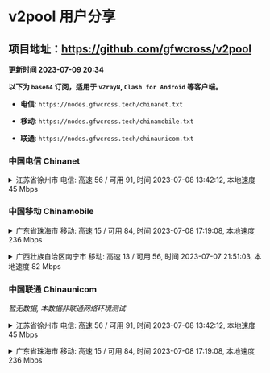 # v2pool 用户分享
## 项目地址：<https://github.com/gfwcross/v2pool>
**更新时间 2023-07-09 20:34**


**以下为 `base64` 订阅，适用于 `v2rayN`, `Clash for Android` 等客户端。**

- **电信**: `https://nodes.gfwcross.tech/chinanet.txt`

- **移动**: `https://nodes.gfwcross.tech/chinamobile.txt`

- **联通**: `https://nodes.gfwcross.tech/chinaunicom.txt`


### 中国电信 Chinanet
<details><summary>江苏省徐州市 电信: 高速 56 / 可用 91, 时间 2023-07-08 13:42:12, 本地速度 45 Mbps</summary><p>可用节点订阅：https://transfer.sh/Wwp2exvuVL/running.txt<br>高速节点订阅：https://transfer.sh/cslHGBu1YB/good.txt<br>低延迟节点订阅：https://transfer.sh/vf7Lh8P5IB/low_delay.txt</p></details>
<p></p>

### 中国移动 Chinamobile
<details><summary>广东省珠海市 移动: 高速 15 / 可用 84, 时间 2023-07-08 17:19:08, 本地速度 236 Mbps</summary><p>可用节点订阅：https://transfer.sh/rDG4o7eHon/running.txt<br>高速节点订阅：https://transfer.sh/aD8mnixBq2/good.txt<br>低延迟节点订阅：https://transfer.sh/GOpf8I5UGu/low_delay.txt</p></details>
<p></p><details><summary>广西壮族自治区南宁市 移动: 高速 13 / 可用 56, 时间 2023-07-07 21:51:03, 本地速度 82 Mbps</summary><p>可用节点订阅：https://transfer.sh/WJ0jNqaSic/running.txt<br>高速节点订阅：https://transfer.sh/06gOt7rpTO/good.txt<br>低延迟节点订阅：https://transfer.sh/aaROj5bfri/low_delay.txt</p></details>
<p></p>

### 中国联通 Chinaunicom
<i>暂无数据, 本数据非联通网络环境测试</i>
<details><summary>江苏省徐州市 电信: 高速 56 / 可用 91, 时间 2023-07-08 13:42:12, 本地速度 45 Mbps</summary><p>可用节点订阅：https://transfer.sh/Wwp2exvuVL/running.txt<br>高速节点订阅：https://transfer.sh/cslHGBu1YB/good.txt<br>低延迟节点订阅：https://transfer.sh/vf7Lh8P5IB/low_delay.txt</p></details>
<p></p><details><summary>广东省珠海市 移动: 高速 15 / 可用 84, 时间 2023-07-08 17:19:08, 本地速度 236 Mbps</summary><p>可用节点订阅：https://transfer.sh/rDG4o7eHon/running.txt<br>高速节点订阅：https://transfer.sh/aD8mnixBq2/good.txt<br>低延迟节点订阅：https://transfer.sh/GOpf8I5UGu/low_delay.txt</p></details>
<p></p>